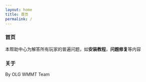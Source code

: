 ```yaml
---
layout: home
title: 首页
permalink: /
---
```


### 首页

本帮助中心为解答所有玩家的普遍问题，如**安装教程**，**问题修复**等内容

### 关于

By OLG WMMT Team
